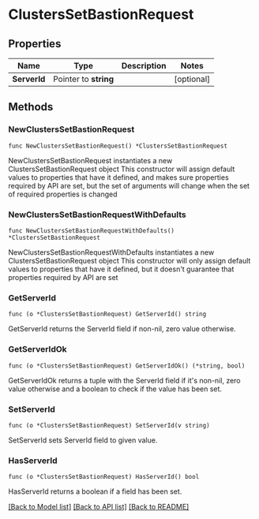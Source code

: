 # ClustersSetBastionRequest

## Properties

Name | Type | Description | Notes
------------ | ------------- | ------------- | -------------
**ServerId** | Pointer to **string** |  | [optional] 

## Methods

### NewClustersSetBastionRequest

`func NewClustersSetBastionRequest() *ClustersSetBastionRequest`

NewClustersSetBastionRequest instantiates a new ClustersSetBastionRequest object
This constructor will assign default values to properties that have it defined,
and makes sure properties required by API are set, but the set of arguments
will change when the set of required properties is changed

### NewClustersSetBastionRequestWithDefaults

`func NewClustersSetBastionRequestWithDefaults() *ClustersSetBastionRequest`

NewClustersSetBastionRequestWithDefaults instantiates a new ClustersSetBastionRequest object
This constructor will only assign default values to properties that have it defined,
but it doesn't guarantee that properties required by API are set

### GetServerId

`func (o *ClustersSetBastionRequest) GetServerId() string`

GetServerId returns the ServerId field if non-nil, zero value otherwise.

### GetServerIdOk

`func (o *ClustersSetBastionRequest) GetServerIdOk() (*string, bool)`

GetServerIdOk returns a tuple with the ServerId field if it's non-nil, zero value otherwise
and a boolean to check if the value has been set.

### SetServerId

`func (o *ClustersSetBastionRequest) SetServerId(v string)`

SetServerId sets ServerId field to given value.

### HasServerId

`func (o *ClustersSetBastionRequest) HasServerId() bool`

HasServerId returns a boolean if a field has been set.


[[Back to Model list]](../README.md#documentation-for-models) [[Back to API list]](../README.md#documentation-for-api-endpoints) [[Back to README]](../README.md)


